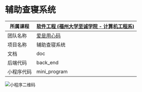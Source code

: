 # 辅助查寝系统

| 所属课程 |[软件工程 (福州大学至诚学院 - 计算机工程系)](https://edu.cnblogs.com/campus/fzzcxy/SE?filter=all_members)|
| -------- | -------------------------------------------- |
| 团队名称 | [爱是用心码](https://www.cnblogs.com/yongxinma/)      |
| 项目名称 | 辅助查寝系统   |
| 文档 | doc |
| 后端代码 | back_end |
| 小程序代码 | mini_program |

![小程序二维码](http://oeong.xyz/cqcq/public/QRcode.png)
